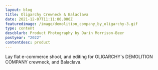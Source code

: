 ```yaml
---
layout: blog
title: Oligarchy Crewneck & Balaclava
date: 2021-12-07T11:11:00.000Z
featuredimage: /image/demolition_company_by_oligarchy-3.gif
type: content
descblurb: Product Photography by Darin Morrison-Beer
postyear: "2022"
contentdesc: product
---
```

Lay flat e-commerce shoot, and editing for OLIGARCHY's DEMOLITION COMPANY crewneck, and Balaclava.

